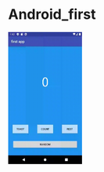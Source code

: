 # Android_first


<img src="https://github.com/Sviridovamd/Android_first/blob/master/images/first.gif" width="30%" height="30%" />
